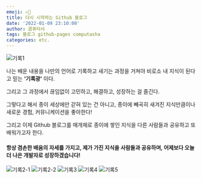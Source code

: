 ```yaml
---
emoji: ✍🏻
title: 다시 시작하는 Github 블로그
date: '2022-01-09 23:10:00'
author: 콤퓨타샤
tags: 블로그 github-pages computasha
categories: etc.
---
```


![기록1](/record1.png)

나는 배운 내용을 나만의 언어로 기록하고 새기는 과정을 거쳐야 비로소 내 지식이 된다고 믿는 **‘기록광’** 이다.

그리고 그 과정에서 끊임없이 고민하고, 해결하고, 성장하는 걸 즐긴다.

그렇다고 해서 종이 세상에만 갇혀 있는 건 아니고,
종이에 빼곡히 새겨진 지식만큼이나 새로운 경험, 커뮤니케이션을 좋아한다!

그리고 이제 Github 블로그를 매개체로 종이에 쌓인 지식을 다른 사람들과 공유하고 또 배워가고자 한다.

#### 항상 겸손한 배움의 자세를 가지고, 제가 가진 지식을 사람들과 공유하며, 어제보다 오늘 더 나은 개발자로 성장하겠습니다!


![기록2-1](/record2-1.png)
![기록2-2](/record2-2.png)
![기록3](/record3.png)
![기록4](/record4.png)
![기록5](/record5.png)

```toc

```